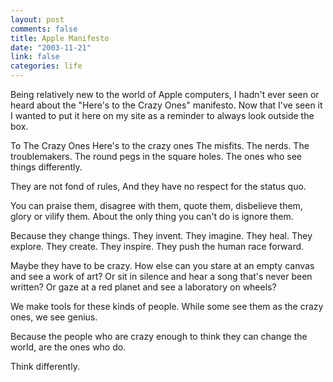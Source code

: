 ```yaml
--- 
layout: post
comments: false
title: Apple Manifesto
date: "2003-11-21"
link: false
categories: life
---
```

Being relatively new to the world of Apple computers, I hadn't ever seen or heard about the "Here's to the Crazy Ones" manifesto. Now that I've seen it I wanted to put it here on my site as a reminder to always look outside the box.

To The Crazy Ones
Here's to the crazy ones
The misfits.
The nerds.
The troublemakers.
The round pegs in the square holes.
The ones who see things differently.

They are not fond of rules,
And they have no respect for the status quo.

You can praise them, disagree with them, quote them,
disbelieve them, glory or vilify them.
About the only thing you can't do is ignore them.

Because they change things.
They invent.   They imagine.   They heal.
They explore. They create.     They inspire.
They push the human race forward.

Maybe they have to be crazy.
How else can you stare at an empty canvas and see a work of art?
Or sit in silence and hear a song that's never been written?
Or gaze at a red planet and see a laboratory on wheels?

We make tools for these kinds of people.
While some see them as the crazy ones, we see genius.

Because the people who are crazy enough to think they can
change the world, are the ones who do.

Think differently.

